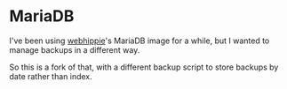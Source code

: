# MariaDB

I've been using [webhippie](https://github.com/dockhippie/mariadb)'s MariaDB image for a while, but I wanted to manage backups in a different way.

So this is a fork of that, with a different backup script to store backups by date rather than index.